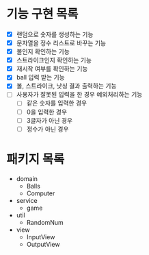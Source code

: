 # 기능 구현 목록
- [x] 랜덤으로 숫자를 생성하는 기능
- [x] 문자열을 정수 리스트로 바꾸는 기능
- [x] 볼인지 확인하는 기능
- [x] 스트라이크인지 확인하는 기능
- [x] 재시작 여부를 확인하는 기능
- [x] ball 입력 받는 기능
- [x] 볼, 스트라이크, 낫싱 결과 출력하는 기능
- [ ] 사용자가 잘못된 입력을 한 경우 예외처리하는 기능
  - [ ] 같은 숫자를 입력한 경우
  - [ ] 0을 입력한 경우
  - [ ] 3글자가 아닌 경우
  - [ ] 정수가 아닌 경우

# 패키지 목록
- domain
  - Balls
  - Computer
- service
  - game
- util
  - RandomNum
- view
  - InputView
  - OutputView